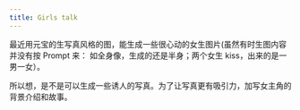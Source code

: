 ```yaml
---
title: Girls talk
---
```


最近用元宝的生写真风格的图，能生成一些很心动的女生图片(虽然有时生图内容并没有按 Prompt 来： 如全身像，生成的还是半身；两个女生 kiss，出来的是一男一女）。

所以想，是不是可以生成一些诱人的写真。为了让写真更有吸引力，加写女主角的背景介绍和故事。
